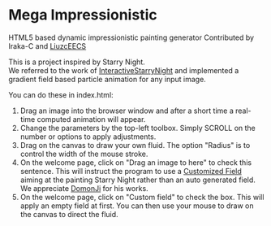 # Mega Impressionistic
HTML5 based dynamic impressionistic painting generator
Contributed by Iraka-C and [LiuzcEECS](https://github.com/LiuzcEECS)

This is a project inspired by Starry Night.<br/>
We referred to the work of [InteractiveStarryNight](https://github.com/DomonJi/InteractiveStarryNight)
 and implemented a gradient field based particle animation for any input image.

You can do these in index.html:<br/>
1. Drag an image into the browser window and after a short time a real-time computed animation will appear.<br/>
2. Change the parameters by the top-left toolbox. Simply SCROLL on the number or options to apply adjustments.<br/>
3. Drag on the canvas to draw your own fluid. The option "Radius" is to control the width of the mouse stroke.<br/>
4. On the welcome page, click on "Drag an image to here" to check this sentence.
 This will instruct the program to use a [Customized Field](https://github.com/DomonJi/InteractiveStarryNight/blob/master/data/field.txt)
 aiming at the painting Starry Night rather than an auto generated field. We appreciate [DomonJi](https://github.com/DomonJi) for his works.<br/>
5. On the welcome page, click on "Custom field" to check the box.
 This will apply an empty field at first. You can then use your mouse to draw on the canvas to direct the fluid.<br/>

